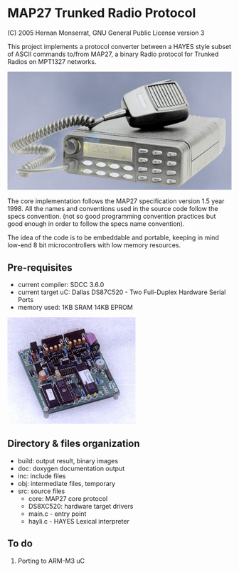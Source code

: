 # MAP27 Trunked Radio Protocol
(C) 2005 Hernan Monserrat, GNU General Public License version 3

This project implements a protocol converter between a HAYES style subset of ASCII commands to/from 
MAP27, a binary Radio protocol for Trunked Radios on MPT1327 networks.

![MPT1327 Radio](/doc/tait-radio.png?raw=true)

The core implementation follows the MAP27 specification version 1.5 year 1998.
All the names and conventions used in the source code follow the specs convention.
(not so good programming convention practices but good enough in order to follow the specs name convention).

The idea of the code is to be embeddable and portable,  keeping in mind low-end 8 bit microcontrollers
with low memory resources.

## Pre-requisites
* current compiler:  SDCC 3.6.0 
* current target uC:  Dallas DS87C520 - Two Full-Duplex Hardware Serial Ports
* memory used:  1KB SRAM 14KB EPROM

![JPC1](/doc/jpc1.png?raw=true)

## Directory & files organization

- build: output result, binary images
- doc:  doxygen documentation output
- inc:  include files
- obj:  intermediate files, temporary
- src:  source files
   * core:  MAP27 core protocol
   * DS8XC520:  hardware target drivers
   * main.c  - entry point
   * hayli.c - HAYES Lexical interpreter

## To do
1. Porting to ARM-M3 uC


